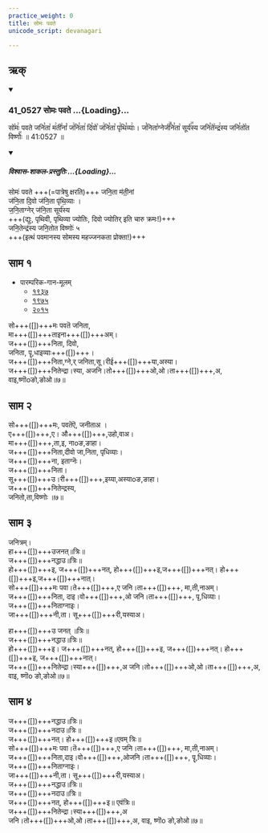 ```yaml
---
practice_weight: 0
title: सोमः पवते
unicode_script: devanagari

---
```

## ऋक्
<div class="js_include" includetitle="false" newlevelforh1="3" unfilled url="/vedAH_sAma/kauthumam/saMhitA/vishvAsa-prastutiH/1_pUrvArchikaH/6/1/41_0527_somaH_pavate.md">
<details open><summary><h3>41_0527 सोमः पवते ...{Loading}...</h3></summary>

सो꣡मः꣢ पवते जनि꣣ता꣡ म꣢ती꣣नां꣡ ज꣢नि꣣ता꣢ दि꣣वो꣡ ज꣢नि꣣ता꣡ पृ꣢थि꣣व्याः꣢। ज꣣निता꣡ग्नेर्ज꣢꣯नि꣣ता꣡ सूर्य꣢꣯स्य जनि꣣ते꣡न्द्र꣢स्य जनि꣣तो꣡त विष्णोः꣢꣯ ॥ 41:0527 ॥

<div class="js_include" newlevelforh1="2" title="विश्वास-शाकल-प्रस्तुतिः" unfilled="" url="/vedAH_Rk/shAkalam/saMhitA/vishvAsa-prastutiH/09/096/05_somaH_pavate.md">
<details open><summary><h5>विश्वास-शाकल-प्रस्तुतिः ...{Loading}...</h5></summary>


सोमः॑ पवते +++(=पात्रेषु क्षरति)+++ जनि॒ता म॑ती॒नां  
ज॑नि॒ता दि॒वो ज॑नि॒ता पृ॑थि॒व्याः ।  
ज॒नि॒ताग्नेर् ज॑नि॒ता सूर्य॑स्य  
+++(द्युः, पृथिवी, पृथिव्या ज्योतिः, दिवो ज्योतिर् इति चारु क्रमः!)+++  
जनि॒तेन्द्र॑स्य जनि॒तोत विष्णोः॑ ५  
+++(इत्थं पवमानस्य सोमस्य महज्जनकता प्रोक्ता!)+++

</details>
</div>
</details>
</div>  

## साम १
- पारम्परिक-गान-मूलम्
  - [१९३७](https://archive.org/stream/sAmaveda-jaiminIya-paravastu-paramparA-docs/sAmaveda-paravastu-1937#page/n55/mode/1up)
  - [१९७५](https://archive.org/stream/sAmaveda-jaiminIya-paravastu-paramparA-docs/sAmaveda-paravastu-1975#page/n51/mode/2up)
  - [२०१५](https://archive.org/stream/sAmaveda-jaiminIya-paravastu-paramparA-docs/proxaNa-sAmAni#page/n3/mode/2up)


<div caption="रामानुजार्यः 1974 " class="audioEmbed" src="https://archive
.org/download/jaiminIya-sAma-gAna-paravastu-tradition-rAmAnuja/somaH-pavate-1.mp3"></div>
<div caption="गोपालार्यः 2015  " class="audioEmbed" src="https://archive
.org/download/jaiminIya-sAma-gAna-paravastu-tradition-gopAla-2015/somaH-pavate-1.mp3"></div>

सो+++([])+++मः पवतॆ जनिता,  
मा+++([])+++ताइना+++([])+++अम्।  
ज+++([])+++निता, दिवो,  
जनिता, पॄ,धाइव्याः+++([])+++।  
ज+++([])+++निता,ग्ने,र् जनिता,सू।रीई+++([])+++या,अस्या।  
ज+++([])+++नितेन्द्रा।स्या, अजनि।तो+++([])+++ओ,ओ।ता+++([])+++,अ, वाइ,ष्णॊoङो,ङोओ॥७॥

## साम २

<div caption="रामानुजार्यः 1974 " class="audioEmbed" src="https://archive
.org/download/jaiminIya-sAma-gAna-paravastu-tradition-rAmAnuja/somaH-pavate-2.mp3"></div>
<div caption="गोपालार्यः 2015  " class="audioEmbed" src="https://archive
.org/download/jaiminIya-sAma-gAna-paravastu-tradition-gopAla-2015/somaH-pavate-2.mp3"></div>

सो+++([])+++मः, पवतॆऎ, जनीताअ ।  
ए+++([])+++,ए। औ+++([])+++,उहो,वाअ।  
मा+++([])+++,ता,इ, नाoङ,ङाहा।  
ज+++([])+++निता,दीवो जा,निता, पृधिव्याः।  
ज+++([])+++ना, इताग्नॆः।  
ज+++([])+++निता।  
सू+++([])+++उ।री+++([])+++,इय्या,अस्याoङ,ङाहा।  
ज+++([])+++नितेन्द्रस्य,  
जनितो,ता,विष्णोः ॥७॥

## साम ३

<div caption="रामानुजार्यः 1974 " class="audioEmbed" src="https://archive
.org/download/jaiminIya-sAma-gAna-paravastu-tradition-rAmAnuja/somaH-pavate-3.mp3"></div>
<div caption="गोपालार्यः 2015  " class="audioEmbed" src="https://archive
.org/download/jaiminIya-sAma-gAna-paravastu-tradition-gopAla-2015/somaH-pavate-3.mp3"></div>

जनित्रम्।  
हा+++([])+++उजनत्॥त्रिः॥  
ज+++([])+++नद्धाउ॥त्रिः॥  
हो+++([])+++इ, ज+++([])+++नत्, हो+++([])+++इ,ज+++([])+++नत्। हो+++([])+++इ,ज+++([])+++नात्।  
सो+++([])+++मः पवा।ते+++([])+++,ए जनि।ता+++([])+++, मा,ती,नाअम्।  
ज+++([])+++निता, दाइ।वो+++([])+++,ओ जनि।ता+++([])+++, पृ,धिव्याः।  
ज+++([])+++निताग्नाइः।  
जा+++([])+++नी,ता। सू+++([])+++री,यस्याअ।

हा+++([])+++उ जनत् ॥त्रिः॥  
ज+++([])+++नद्धाउ॥त्रिः॥  
हो+++([])+++इ। ज+++([])+++नत्, हो+++([])+++इ, ज+++([])+++नत्। हो+++([])+++इ, ज+++([])+++नात्।  
ज+++([])+++नितेन्द्रा।स्या+++([])+++,अ जनि।तो+++([])+++ओ,ओ।ता+++([])+++,अ, वाइ, ष्णॊo ङो,ङोओ॥७॥

## साम ४

<div caption="रामानुजार्यः 1974 " class="audioEmbed" src="https://archive
.org/download/jaiminIya-sAma-gAna-paravastu-tradition-rAmAnuja/somaH-pavate-4.mp3"></div>
<div caption="गोपालार्यः 2015  " class="audioEmbed" src="https://archive
.org/download/jaiminIya-sAma-gAna-paravastu-tradition-gopAla-2015/somaH-pavate-4.mp3"></div>

ज+++([])+++नद्धाउ॥त्रिः॥  
ज+++([])+++नदाउ॥त्रिः॥  
ज+++([])+++नत्। हो+++([])+++इ॥एवम् त्रिः॥  
सो+++([])+++मः पवा।तॆ+++([])+++,ए जनि।ता+++([])+++, मा,ती,नाअम्।  
ज+++([])+++निता,दाइ।वो+++([])+++,ओजनि।ता+++([])+++, पॄ,धिव्याः।  
ज+++([])+++निताग्नाइः।  
जा+++([])+++नी,ता। सू+++([])+++री,यस्याअ।  
ज+++([])+++नद्धाउ॥त्रिः॥  
ज+++([])+++नदाउ॥त्रिः॥  
ज+++([])+++नत्, हो+++([])+++इ॥ एवंत्रिः॥  
ज+++([])+++नितेन्द्रा।स्या+++([])+++,अ  
जनि।तो+++([])+++ओ,ओ।ता+++([])+++,अ, वाइ, ष्णॊo ङो,ङोओ॥७॥